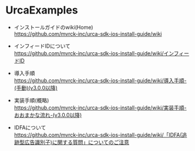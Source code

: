 # UrcaExamples
- インストールガイドのwiki(Home)  
https://github.com/mvrck-inc/urca-sdk-ios-install-guide/wiki  

- インフィードIDについて  
https://github.com/mvrck-inc/urca-sdk-ios-install-guide/wiki/インフィードID  

- 導入手順  
https://github.com/mvrck-inc/urca-sdk-ios-install-guide/wiki/導入手順-(手動)(v3.0.0以降)  

- 実装手順(概略)  
https://github.com/mvrck-inc/urca-sdk-ios-install-guide/wiki/実装手順-おおまかな流れ-(v3.0.0以降)  

- IDFAについて  
https://github.com/mvrck-inc/urca-sdk-ios-install-guide/wiki/「IDFA(追跡型広告識別子)に関する質問」についてのご注意
